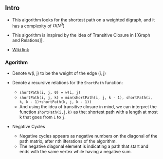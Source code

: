 ## Intro
* This algorithm looks for the shortest path on a weighted digraph, and it has a complexity of $O(N^3)$
* This algorithm is inspired by the idea of Transitive Closure in [[Graph and Relations]]. 

* [Wiki link](https://www.wikiwand.com/en/Floyd%E2%80%93Warshall_algorithm)
### Agorithm
* Denote w(i, j) to be the weight of the edge (i, j)
* Denote a recursive relations for the `ShortPath` function: 
	* `shortPath(i, j, 0) = w(i, j)`
	* `shortPath(i, j, k) = min(shortPath(i, j, k - 1), shortPath(i, k, k - 1)+shortPath(k, j, k - 1))`
	* And using the idea of transitive closure in mind, we can interpret the function `shortPath(i,j,k)` as the: shortest path with a length at most k that goes from `i` to `j`. 

* Negative Cycles
	* Negative cycles appears as negative numbers on the diagonal of the path matrix, after nth ilterations of the algorithm. 
	* The negative diagonal element is indicating a path that start and ends with the same vertex while having a negative sum. 